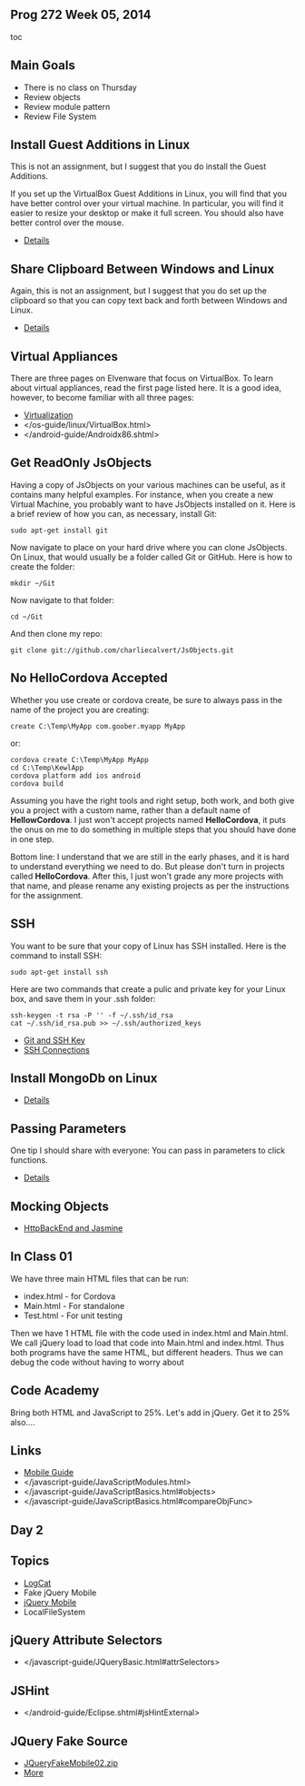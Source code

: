 ## Prog 272 Week 05, 2014

toc

Main Goals
----------

-   There is no class on Thursday
-   Review objects
-   Review module pattern
-   Review File System

Install Guest Additions in Linux
--------------------------------

This is not an assignment, but I suggest that you do install the
Guest Additions.

If you set up the VirtualBox Guest Additions in Linux, you will find
that you have better control over your virtual machine. In
particular, you will find it easier to resize your desktop or make
it full screen. You should also have better control over the mouse.

- [Details](/os-guide/linux/VirtualBox.html#guest)

Share Clipboard Between Windows and Linux
-----------------------------------------

Again, this is not an assignment, but I suggest that you do set up
the clipboard so that you can copy text back and forth between
Windows and Linux.

- [Details](/os-guide/linux/VirtualBox.html#shareClipboard)

## Virtual Appliances

There are three pages on Elvenware that focus on VirtualBox. To
learn about virtual appliances, read the first page listed here. It
is a good idea, however, to become familiar with all three pages:

- [Virtualization](/cloud-guide/virtualization.html)
-   </os-guide/linux/VirtualBox.html>
-   </android-guide/Androidx86.shtml>


Get ReadOnly JsObjects
----------------------

Having a copy of JsObjects on your various machines can be useful, as it contains many helpful examples. For instance, when you create a new Virtual Machine, you probably want to have JsObjects installed on it. Here is a brief review of how you can, as necessary, install Git:

    sudo apt-get install git

Now navigate to place on your hard drive where you can clone JsObjects. On Linux, that would usually be a folder called Git or GitHub. Here is how to create the folder:

    mkdir ~/Git

Now navigate to that folder:

    cd ~/Git

And then clone my repo:

	git clone git://github.com/charliecalvert/JsObjects.git

No HelloCordova Accepted
------------------------

Whether you use create or cordova create, be sure to always pass in
the name of the project you are creating:

	create C:\Temp\MyApp com.goober.myapp MyApp

or:

	cordova create C:\Temp\MyApp MyApp
	cd C:\Temp\KewlApp
	cordova platform add ios android
	cordova build

Assuming you have the right tools and right setup, both work, and
both give you a project with a custom name, rather than a default
name of **HellowCordova**. I just won't accept projects named
**HelloCordova**, it puts the onus on me to do something in multiple
steps that you should have done in one step.

Bottom line: I understand that we are still in the early phases, and
it is hard to understand everything we need to do. But please don't
turn in projects called **HelloCordova**. After this, I just won't
grade any more projects with that name, and please rename any
existing projects as per the instructions for the assignment.

SSH
---

You want to be sure that your copy of Linux has SSH installed. Here is the command to install SSH:

	sudo apt-get install ssh

Here are two commands that create a pulic and private key for your Linux box, and save them in your .ssh folder:

	ssh-keygen -t rsa -P '' -f ~/.ssh/id_rsa
	cat ~/.ssh/id_rsa.pub >> ~/.ssh/authorized_keys

- [Git and SSH Key](/git-guide#the-ssh-key)
- [SSH Connections](/cloud-guide/SshFtpsPutty.html#sshKeys)

Install MongoDb on Linux
---------------

- [Details](/database-guide/NoSql/MongoDb.html#install)

Passing Parameters
------------------

One tip I should share with everyone: You can pass in parameters to click functions.

- [Details](/javascript-guide/JQueryBasic.html#clickParam)

Mocking Objects
---------------

- [HttpBackEnd and Jasmine](/javascript-guide/Angular.html#mocking-objects-with-httpbackend)


In Class 01
-----------

We have three main HTML files that can be run:

- index.html - for Cordova
- Main.html - For standalone
- Test.html - For unit testing

Then we have 1 HTML file with the code used in index.html and Main.html.
We call jQuery load to load that code into Main.html and index.html.
Thus both programs have the same HTML, but different headers. Thus we
can debug the code without having to worry about

Code Academy
------------

Bring both HTML and JavaScript to 25%. Let's add in jQuery. Get it to
25% also....


Links
-----

-   [Mobile Guide](/mobile-guide/)
-   </javascript-guide/JavaScriptModules.html>
-   </javascript-guide/JavaScriptBasics.html#objects>
-   </javascript-guide/JavaScriptBasics.html#compareObjFunc>

Day 2
-----

Topics
------

-   [LogCat](/android-guide/AndroidLogging.html)
-   Fake jQuery Mobile
-   [jQuery Mobile](/mobile-guide/)
-   LocalFileSystem

jQuery Attribute Selectors
--------------------------

-   </javascript-guide/JQueryBasic.html#attrSelectors>

JSHint
------

-   </android-guide/Eclipse.shtml#jsHintExternal>

JQuery Fake Source
-------------------

-   [JQueryFakeMobile02.zip](https://bc.instructure.com/courses/795060/files/23818793/download?wrap=1)
-   [More](https://bc.instructure.com/courses/795060/files/23818793/download?wrap=1)
